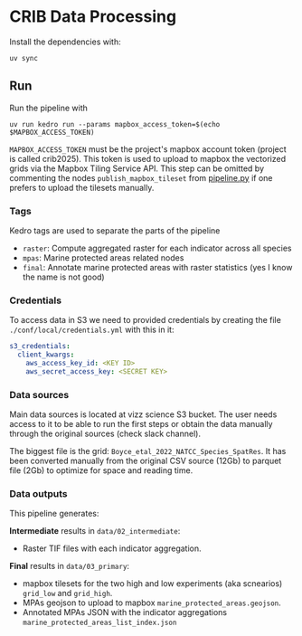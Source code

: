 CRIB Data Processing
=======================

Install the dependencies with:

```
uv sync
```

## Run
Run the pipeline with

```
uv run kedro run --params mapbox_access_token=$(echo $MAPBOX_ACCESS_TOKEN)
```
`MAPBOX_ACCESS_TOKEN` must be the project's mapbox account token (project is called crib2025).
This token is used to upload to mapbox the vectorized grids via the Mapbox Tiling Service API. This step can be omitted by commenting
the nodes `publish_mapbox_tileset` from [pipeline.py](./src/data_processing/pipelines/processing/pipeline.py) if one prefers to upload the tilesets manually.

### Tags
Kedro tags are used to separate the parts of the pipeline

- `raster`: Compute aggregated raster for each indicator across all species
- `mpas`: Marine protected areas related nodes
- `final`: Annotate marine protected areas with raster statistics (yes I know the name is not good)


### Credentials
To access data in S3 we need to provided credentials by creating the file `./conf/local/credentials.yml` with this in it:

```yaml
s3_credentials:
  client_kwargs:
    aws_access_key_id: <KEY ID>
    aws_secret_access_key: <SECRET KEY>
```


### Data sources
Main data sources is located at vizz science S3 bucket. The user needs access to it to be able to run the first steps or obtain the data manually
through the original sources (check slack channel).

The biggest file is the grid: `Boyce_etal_2022_NATCC_Species_SpatRes`. It has been converted manually from the original CSV source (12Gb) to parquet file (2Gb) to optimize for space and reading time.


### Data outputs
This pipeline generates:

**Intermediate** results in `data/02_intermediate`:

- Raster TIF files with each indicator aggregation.

**Final** results in `data/03_primary`:

- mapbox tilesets for the two high and low experiments (aka scnearios) `grid_low` and `grid_high`.
- MPAs geojson to upload to mapbox `marine_protected_areas.geojson`.
- Annotated MPAs JSON with the indicator aggregations `marine_protected_areas_list_index.json`
